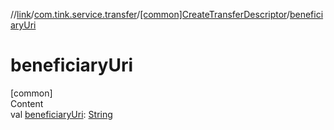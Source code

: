//[link](../../index.md)/[com.tink.service.transfer](../index.md)/[[common]CreateTransferDescriptor](index.md)/[beneficiaryUri](beneficiary-uri.md)



# beneficiaryUri  
[common]  
Content  
val [beneficiaryUri](beneficiary-uri.md): [String](https://kotlinlang.org/api/latest/jvm/stdlib/kotlin/-string/index.html)  



